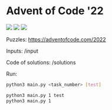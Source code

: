 # Advent of Code '22

![](https://img.shields.io/badge/day%20📅-22-blue) ![](https://img.shields.io/badge/stars%20⭐-34-yellow) ![](https://img.shields.io/badge/days%20completed-17-red)


Puzzles: https://adventofcode.com/2022

Inputs: /input

Code of solutions: /solutions

Run:
```bash
python3 main.py <task_number> [test]

python3 main.py 1 test
python3 main.py 1
```
